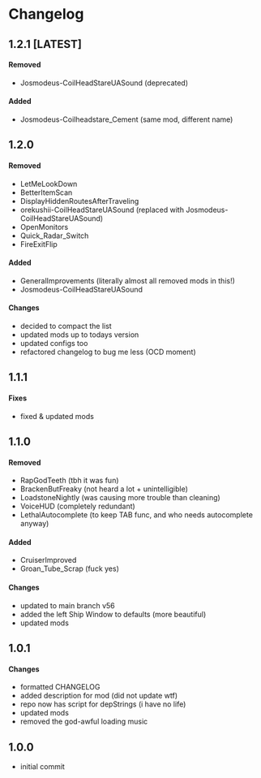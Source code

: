 # Changelog

## 1.2.1 [LATEST]

#### Removed

- Josmodeus-CoilHeadStareUASound (deprecated)

#### Added

- Josmodeus-Coilheadstare_Cement (same mod, different name)

## 1.2.0

#### Removed

- LetMeLookDown
- BetterItemScan
- DisplayHiddenRoutesAfterTraveling
- orekushii-CoilHeadStareUASound (replaced with Josmodeus-CoilHeadStareUASound)
- OpenMonitors
- Quick_Radar_Switch
- FireExitFlip

#### Added

- GeneralImprovements (literally almost all removed mods in this!)
- Josmodeus-CoilHeadStareUASound

#### Changes

- decided to compact the list
- updated mods up to todays version
- updated configs too
- refactored changelog to bug me less (OCD moment)

## 1.1.1

#### Fixes

- fixed & updated mods

## 1.1.0

#### Removed

- RapGodTeeth (tbh it was fun)
- BrackenButFreaky (not heard a lot + unintelligible)
- LoadstoneNightly (was causing more trouble than cleaning)
- VoiceHUD (completely redundant)
- LethalAutocomplete (to keep TAB func, and who needs autocomplete anyway)

#### Added

- CruiserImproved
- Groan_Tube_Scrap (fuck yes)

#### Changes

- updated to main branch v56
- added the left Ship Window to defaults (more beautiful)
- updated mods

## 1.0.1

#### Changes

- formatted CHANGELOG
- added description for mod (did not update wtf)
- repo now has script for depStrings (i have no life)
- updated mods
- removed the god-awful loading music

## 1.0.0

- initial commit

